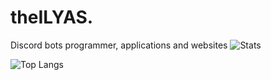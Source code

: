 # theILYAS.
Discord bots programmer, applications and websites 
![Stats](https://github-readme-stats.vercel.app/api?username=theadamjr&title_color=246bce&text_color=ffffff&bg_color=000000&include_all_commits=true&hide_border=true&hide_title=true)

![Top Langs](https://github-readme-stats.vercel.app/api/top-langs/?username=theADAMJR&layout=compact&title_color=246bce&text_color=ffffff&bg_color=000000&hide_border=true)

